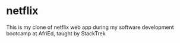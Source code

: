 # netflix
This is my clone of netflix web app during my software development bootcamp at AfriEd, taught by StackTrek
